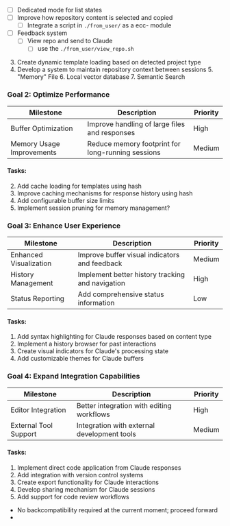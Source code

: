 <!-- ---
!-- Timestamp: 2025-05-08 17:44:15
!-- Author: ywatanabe
!-- File: /home/ywatanabe/.emacs.d/lisp/emacs-claude-code/project_management/ecc_enhancement_plan.md
!-- --- -->

- [ ] Dedicated mode for list states
- [ ] Improve how repository content is selected and copied
  - [ ] Integrate a script in `./from_user/` as a ecc- module
- [ ] Feedback system
  - [ ] View repo and send to Claude
    - [ ] use the `./from_user/view_repo.sh`
3. Create dynamic template loading based on detected project type
4. Develop a system to maintain repository context between sessions
   5. "Memory" File
   6. Local vector database
   7. Semantic Search

### Goal 2: Optimize Performance

| Milestone | Description | Priority |
|-----------|-------------|----------|
| Buffer Optimization | Improve handling of large files and responses | High |
| Memory Usage Improvements | Reduce memory footprint for long-running sessions | Medium |

#### Tasks:
2. Add cache loading for templates using hash
3. Improve caching mechanisms for response history using hash
4. Add configurable buffer size limits
5. Implement session pruning for memory management?

### Goal 3: Enhance User Experience

| Milestone | Description | Priority |
|-----------|-------------|----------|
| Enhanced Visualization | Improve buffer visual indicators and feedback | Medium | -> Yes, associate state and color
| History Management | Implement better history tracking and navigation | High |
| Status Reporting | Add comprehensive status information | Low |

#### Tasks:
1. Add syntax highlighting for Claude responses based on content type
2. Implement a history browser for past interactions
3. Create visual indicators for Claude's processing state
4. Add customizable themes for Claude buffers


### Goal 4: Expand Integration Capabilities

| Milestone              | Description                                 | Priority |
|------------------------|---------------------------------------------|----------|
| Editor Integration     | Better integration with editing workflows   | High     | -> I work on emacs as well
| External Tool Support  | Integration with external development tools | Medium   | -> web search

#### Tasks:
1. Implement direct code application from Claude responses
2. Add integration with version control systems
3. Create export functionality for Claude interactions
4. Develop sharing mechanism for Claude sessions
5. Add support for code review workflows


- No backcompatibility required at the current moment; proceed forward
- 

<!-- EOF -->